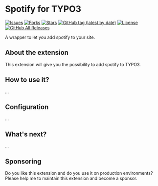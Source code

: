 Spotify for TYPO3
=============================

[![Issues](https://img.shields.io/github/issues/carsten-walther/spotify)](https://img.shields.io/github/issues/carsten-walther/spotify)
[![Forks](https://img.shields.io/github/forks/carsten-walther/spotify)](https://github.com/carsten-walther/spotify/network/members)
[![Stars](https://img.shields.io/github/stars/carsten-walther/spotify)](https://github.com/carsten-walther/spotify/stargazers)
[![GitHub tag (latest by date)](https://img.shields.io/github/v/tag/carsten-walther/spotify)](https://github.com/carsten-walther/spotify/releases/latest)
[![License](https://img.shields.io/github/license/carsten-walther/spotify)](LICENSE.txt)
[![GitHub All Releases](https://img.shields.io/github/downloads/carsten-walther/spotify/total)](https://github.com/carsten-walther/spotify/releases/latest)

A wrapper to let you add spotify to your site.

About the extension
-------------------
This extension will give you the possibility to add spotify to TYPO3.

How to use it?
--------------
...

Configuration
-------------
...

What's next?
------------
...

Sponsoring
----------
Do you like this extension and do you use it on production environments? Please help me to maintain this extension and
become a sponsor.
